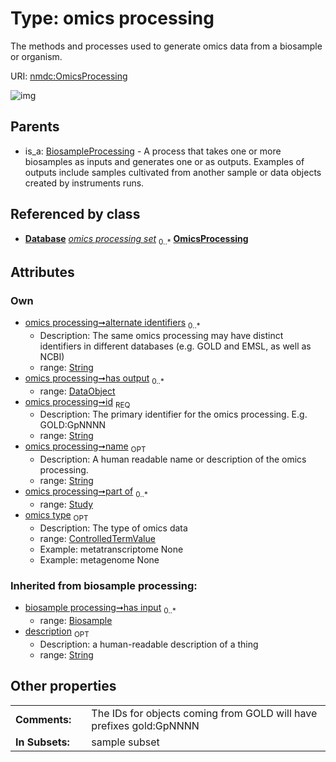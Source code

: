 
# Type: omics processing


The methods and processes used to generate omics data from a biosample or organism.

URI: [nmdc:OmicsProcessing](https://microbiomedata/meta/OmicsProcessing)


![img](http://yuml.me/diagram/nofunky;dir:TB/class/[Study],[ControlledTermValue]<omics%20type%200..1-++[OmicsProcessing&#124;id:string;name:string%20%3F;alternate_identifiers:string%20*;description(i):string%20%3F],[DataObject]<has%20output%200..*-%20[OmicsProcessing],[Study]<part%20of%200..*-%20[OmicsProcessing],[Database]++-%20omics%20processing%20set%200..*>[OmicsProcessing],[BiosampleProcessing]^-[OmicsProcessing],[Database],[DataObject],[ControlledTermValue],[BiosampleProcessing],[Biosample])

## Parents

 *  is_a: [BiosampleProcessing](BiosampleProcessing.md) - A process that takes one or more biosamples as inputs and generates one or as outputs. Examples of outputs include samples cultivated from another sample or data objects created by instruments runs.

## Referenced by class

 *  **[Database](Database.md)** *[omics processing set](omics_processing_set.md)*  <sub>0..*</sub>  **[OmicsProcessing](OmicsProcessing.md)**

## Attributes


### Own

 * [omics processing➞alternate identifiers](omics_processing_alternate_identifiers.md)  <sub>0..*</sub>
    * Description: The same omics processing may have distinct identifiers in different databases (e.g. GOLD and EMSL, as well as NCBI)
    * range: [String](types/String.md)
 * [omics processing➞has output](omics_processing_has_output.md)  <sub>0..*</sub>
    * range: [DataObject](DataObject.md)
 * [omics processing➞id](omics_processing_id.md)  <sub>REQ</sub>
    * Description: The primary identifier for the omics processing. E.g. GOLD:GpNNNN
    * range: [String](types/String.md)
 * [omics processing➞name](omics_processing_name.md)  <sub>OPT</sub>
    * Description: A human readable name or description of the omics processing.
    * range: [String](types/String.md)
 * [omics processing➞part of](omics_processing_part_of.md)  <sub>0..*</sub>
    * range: [Study](Study.md)
 * [omics type](omics_type.md)  <sub>OPT</sub>
    * Description: The type of omics data
    * range: [ControlledTermValue](ControlledTermValue.md)
    * Example: metatranscriptome None
    * Example: metagenome None

### Inherited from biosample processing:

 * [biosample processing➞has input](biosample_processing_has_input.md)  <sub>0..*</sub>
    * range: [Biosample](Biosample.md)
 * [description](description.md)  <sub>OPT</sub>
    * Description: a human-readable description of a thing
    * range: [String](types/String.md)

## Other properties

|  |  |  |
| --- | --- | --- |
| **Comments:** | | The IDs for objects coming from GOLD will have prefixes gold:GpNNNN |
| **In Subsets:** | | sample subset |


